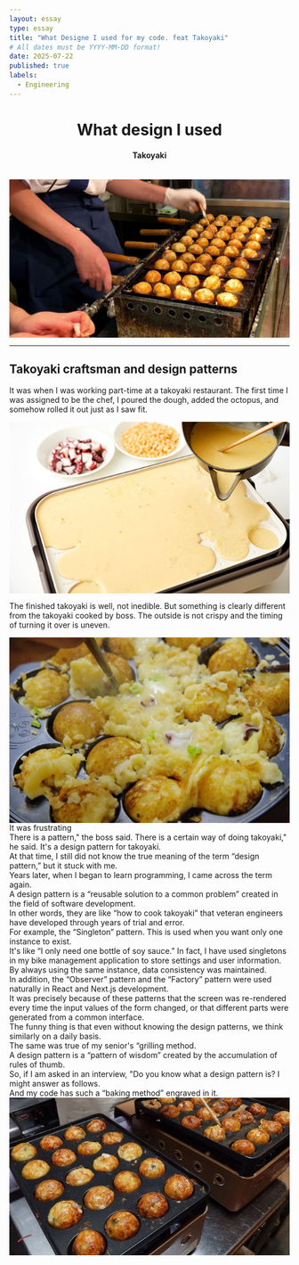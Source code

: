 ```yaml
---
layout: essay
type: essay
title: "What Designe I used for my code. feat Takoyaki"
# All dates must be YYYY-MM-DD format!
date: 2025-07-22
published: true
labels:
  - Engineering
---
```

<h1 align=center>What design I used </h1>

<h4 align=center>Takoyaki</h4>
<br>


<img src="../img/takoyaki.png" alt="Delicious takoyaki" style="max-width: 100%; height: auto; display: block; margin: 0 auto;" />


---

## Takoyaki craftsman and design patterns

   It was when I was working part-time at a takoyaki restaurant.
   The first time I was assigned to be the chef, I poured the dough, added the octopus, and somehow rolled it out just as I saw fit.

<img src="../img/takoyaki1.png" alt="Delicious takoyaki" style="max-width: 100%; height: auto; display: block; margin: 0 auto;" />


   The finished takoyaki is well, not inedible. But something is clearly different from the takoyaki cooked by boss.
   The outside is not crispy and the timing of turning it over is uneven.
  
<img src="../img/takoyaki2.png" alt="Delicious takoyaki" style="max-width: 100%; height: auto; display: block; margin: 0 auto;" />
It was frustrating <br>
There is a pattern," the boss said. There is a certain way of doing takoyaki," he said. It's a design pattern for takoyaki. <br>
At that time, I still did not know the true meaning of the term “design pattern,” but it stuck with me.<br>
Years later, when I began to learn programming, I came across the term again.<br>
A design pattern is a “reusable solution to a common problem” created in the field of software development.<br>
In other words, they are like “how to cook takoyaki” that veteran engineers have developed through years of trial and error.<br>
For example, the “Singleton” pattern. This is used when you want only one instance to exist. <br>
It's like “I only need one bottle of soy sauce.” In fact, I have used singletons in my bike management application to store settings and user information. <br>
By always using the same instance, data consistency was maintained.<br>
In addition, the “Observer” pattern and the “Factory” pattern were used naturally in React and Next.js development. <br>
It was precisely because of these patterns that the screen was re-rendered every time the input values of the form changed, or that different parts were generated from a common interface.<br>
The funny thing is that even without knowing the design patterns, we think similarly on a daily basis. <br>
The same was true of my senior's “grilling method.<br>
A design pattern is a “pattern of wisdom” created by the accumulation of rules of thumb.<br>
So, if I am asked in an interview, "Do you know what a design pattern is? I might answer as follows.<br>
And my code has such a “baking method” engraved in it.<br>

  <img src="../img/takoyaki3.png" alt="Delicious takoyaki" style="max-width: 100%; height: auto; display: block; margin: 0 auto;" />


